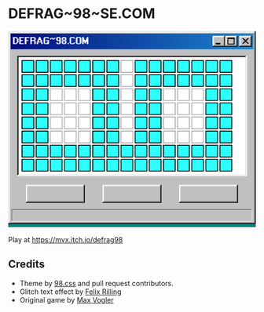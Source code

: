 # DEFRAG\~98~SE.COM

![logo](./public/logo.png)

Play at https://mvx.itch.io/defrag98

## Credits

- Theme by [98.css](https://github.com/jdan/98.css) and pull request contributors.
- Glitch text effect by [Felix Rilling](https://codepen.io/FelixRilling/pen/vNJoMy)
- Original game by [Max Vogler](https://github.com/max-vogler)
